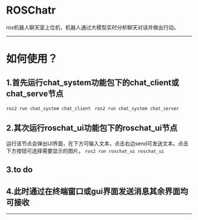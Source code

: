 # ROSChatr
  ros机器人聊天室上位机，机器人通过大模型实时分析聊天对话并做出行动。
***
# 如何使用？
## 1.首先运行chat_system功能包下的chat_client或chat_serve节点
`ros2 run chat_system chat_client `
`ros2 run chat_system chat_server`
## 2.其次运行roschat_ui功能包下的roschat_ui节点
运行该节点会弹出UI界面，在下方可输入文本，点击右边send可发送文本。点击下方按钮可选择需要显示的图片。
`ros2 run roschat_ui roschat_ui`
## 3.to do
## 4.此时通过在终端窗口或gui界面发送消息其余界面均可接收
***

